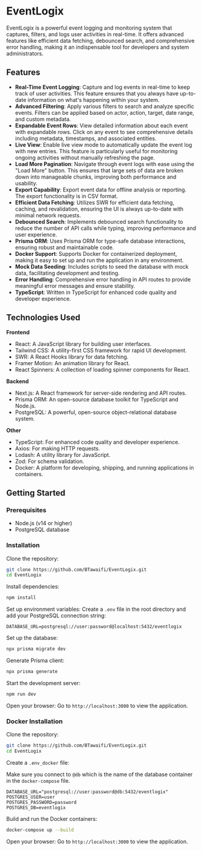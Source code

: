 # EventLogix

EventLogix is a powerful event logging and monitoring system that captures, filters, and logs user activities in real-time. It offers advanced features like efficient data fetching, debounced search, and comprehensive error handling, making it an indispensable tool for developers and system administrators.

## Features

- **Real-Time Event Logging**: Capture and log events in real-time to keep track of user activities. This feature ensures that you always have up-to-date information on what's happening within your system.
- **Advanced Filtering**: Apply various filters to search and analyze specific events. Filters can be applied based on actor, action, target, date range, and custom metadata.
- **Expandable Event Rows**: View detailed information about each event with expandable rows. Click on any event to see comprehensive details including metadata, timestamps, and associated entities.
- **Live View**: Enable live view mode to automatically update the event log with new entries. This feature is particularly useful for monitoring ongoing activities without manually refreshing the page.
- **Load More Pagination**: Navigate through event logs with ease using the "Load More" button. This ensures that large sets of data are broken down into manageable chunks, improving both performance and usability.
- **Export Capability**: Export event data for offline analysis or reporting. The export functionality is in CSV format.
- **Efficient Data Fetching**: Utilizes SWR for efficient data fetching, caching, and revalidation, ensuring the UI is always up-to-date with minimal network requests.
- **Debounced Search**: Implements debounced search functionality to reduce the number of API calls while typing, improving performance and user experience.
- **Prisma ORM**: Uses Prisma ORM for type-safe database interactions, ensuring robust and maintainable code.
- **Docker Support**: Supports Docker for containerized deployment, making it easy to set up and run the application in any environment.
- **Mock Data Seeding**: Includes scripts to seed the database with mock data, facilitating development and testing.
- **Error Handling**: Comprehensive error handling in API routes to provide meaningful error messages and ensure stability.
- **TypeScript**: Written in TypeScript for enhanced code quality and developer experience.

## Technologies Used

**Frontend**

- React: A JavaScript library for building user interfaces.
- Tailwind CSS: A utility-first CSS framework for rapid UI development.
- SWR: A React Hooks library for data fetching.
- Framer Motion: An animation library for React.
- React Spinners: A collection of loading spinner components for React.

**Backend**

- Next.js: A React framework for server-side rendering and API routes.
- Prisma ORM: An open-source database toolkit for TypeScript and Node.js.
- PostgreSQL: A powerful, open-source object-relational database system.

**Other**

- TypeScript: For enhanced code quality and developer experience.
- Axios: For making HTTP requests.
- Lodash: A utility library for JavaScript.
- Zod: For schema validation.
- Docker: A platform for developing, shipping, and running applications in containers.

## Getting Started

### Prerequisites

- Node.js (v14 or higher)
- PostgreSQL database

### Installation

Clone the repository:

```sh
git clone https://github.com/BTawaifi/EventLogix.git
cd EventLogix
```

Install dependencies:

```sh
npm install
```

Set up environment variables: Create a `.env` file in the root directory and add your PostgreSQL connection string:

```env
DATABASE_URL=postgresql://user:password@localhost:5432/eventlogix
```

Set up the database:

```sh
npx prisma migrate dev
```

Generate Prisma client:

```sh
npx prisma generate
```

Start the development server:

```sh
npm run dev
```

Open your browser: Go to `http://localhost:3000` to view the application.

### Docker Installation

Clone the repository:

```sh
git clone https://github.com/BTawaifi/EventLogix.git
cd EventLogix
```

Create a `.env_docker` file:

Make sure you connect to `@db` which is the name of the database container in the `docker-compose` file.

```env
DATABASE_URL="postgresql://user:password@db:5432/eventlogix"
POSTGRES_USER=user
POSTGRES_PASSWORD=password
POSTGRES_DB=eventlogix
```

Build and run the Docker containers:

```sh
docker-compose up --build
```

Open your browser: Go to `http://localhost:3000` to view the application.